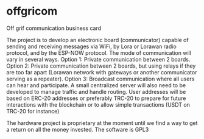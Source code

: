 # offgricom
Off grif communication business card

The project is to develop an electronic board (communicator) capable of sending and receiving messages via WiFi, by Lora or Lorawan radio protocol, and by the ESP-NOW protocol. The mode of communication will vary in several ways. Option 1: Private communication between 2 boards. Option 2: Private communication between 2 boards, but using relays if they are too far apart (Lorawan network with gateways or another communicator serving as a repeater). Option 3: Broadcast communication where all users can hear and participate. A small centralized server will also need to be developed to manage traffic and handle routing. User addresses will be based on ERC-20 addresses or preferably TRC-20 to prepare for future interactions with the blockchain or to allow simple transactions (USDT on TRC-20 for instance)

The hardware project is proprietary at the moment until we find a way to get a return on all the money invested. 
The software is GPL3

